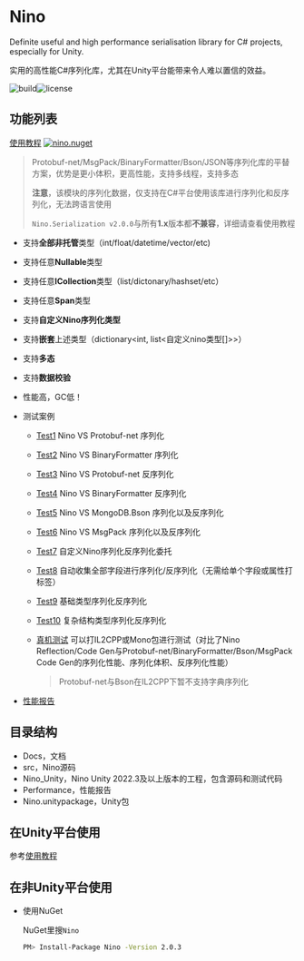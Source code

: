 # Nino

Definite useful and high performance serialisation library for C# projects, especially for Unity. 

实用的高性能C#序列化库，尤其在Unity平台能带来令人难以置信的效益。

![build](https://img.shields.io/github/actions/workflow/status/JasonXuDeveloper/Nino/.github/workflows/dotnet.yml?branch=main)![license](https://img.shields.io/github/license/JasonXuDeveloper/Nino)

## 功能列表

[使用教程](Docs/Serialization.md) [![nino.nuget](https://img.shields.io/nuget/v/Nino?label=Nino)](https://www.nuget.org/packages/Nino)

> Protobuf-net/MsgPack/BinaryFormatter/Bson/JSON等序列化库的平替方案，优势是更小体积，更高性能，支持多线程，支持多态
> 
> **注意**，该模块的序列化数据，仅支持在C#平台使用该库进行序列化和反序列化，无法跨语言使用
> 
> ```Nino.Serialization v2.0.0```与所有**1.x**版本都**不兼容**，详细请查看使用教程

- 支持**全部非托管**类型（int/float/datetime/vector/etc)

- 支持任意**Nullable**类型

- 支持任意**ICollection**类型（list/dictonary/hashset/etc）

- 支持任意**Span**类型

- 支持**自定义Nino序列化类型**

- 支持**嵌套**上述类型（dictionary<int, list<自定义nino类型[]>>）

- 支持**多态**

- 支持**数据校验**

- 性能高，GC低！

- 测试案例
  
  - [Test1](Nino_Unity/Assets/Nino/Test/Editor/Serialization/Test1.cs) Nino VS Protobuf-net 序列化
  
  - [Test2](Nino_Unity/Assets/Nino/Test/Editor/Serialization/Test2.cs) Nino VS BinaryFormatter 序列化
  
  - [Test3](Nino_Unity/Assets/Nino/Test/Editor/Serialization/Test3.cs) Nino VS Protobuf-net 反序列化
  
  - [Test4](Nino_Unity/Assets/Nino/Test/Editor/Serialization/Test4.cs) Nino VS BinaryFormatter 反序列化
  
  - [Test5](Nino_Unity/Assets/Nino/Test/Editor/Serialization/Test5.cs) Nino VS MongoDB.Bson 序列化以及反序列化
  
  - [Test6](Nino_Unity/Assets/Nino/Test/Editor/Serialization/Test6.cs) Nino VS MsgPack 序列化以及反序列化
  
  - [Test7](Nino_Unity/Assets/Nino/Test/Editor/Serialization/Test7.cs) 自定义Nino序列化反序列化委托
  
  - [Test8](Nino_Unity/Assets/Nino/Test/Editor/Serialization/Test8.cs) 自动收集全部字段进行序列化/反序列化（无需给单个字段或属性打标签）
  
  - [Test9](Nino_Unity/Assets/Nino/Test/Editor/Serialization/Test9.cs) 基础类型序列化反序列化
  
  - [Test10](Nino_Unity/Assets/Nino/Test/Editor/Serialization/Test10.cs) 复杂结构类型序列化反序列化
  
  - [真机测试](Nino_Unity/Assets/Nino/Test/BuildTest.cs) 可以打IL2CPP或Mono包进行测试（对比了Nino Reflection/Code Gen与Protobuf-net/BinaryFormatter/Bson/MsgPack Code Gen的序列化性能、序列化体积、反序列化性能）
    
    > Protobuf-net与Bson在IL2CPP下暂不支持字典序列化

- [性能报告](Performance/Serialization.md)

## 目录结构

- Docs，文档
- src，Nino源码
- Nino_Unity，Nino Unity 2022.3及以上版本的工程，包含源码和测试代码
- Performance，性能报告
- Nino.unitypackage，Unity包

## 在Unity平台使用

参考[使用教程](Docs/Serialization.md)

## 在非Unity平台使用

- 使用NuGet
  
  NuGet里搜```Nino```
  
  ```bash
  PM> Install-Package Nino -Version 2.0.3
  ```
